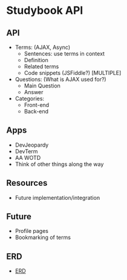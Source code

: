 # Studybook API

## API

- Terms: (AJAX, Async)
  - Sentences: use terms in context
  - Definition
  - Related terms
  - Code snippets (JSFiddle?) [MULTIPLE]
- Questions: (What is AJAX used for?)
  - Main Question
  - Answer
- Categories:
  - Front-end
  - Back-end

## Apps

- DevJeopardy
- DevTerm
- AA WOTD
- Think of other things along the way

## Resources

- Future implementation/integration

## Future

- Profile pages
- Bookmarking of terms

## ERD
- [ERD](https://www.lucidchart.com/invitations/accept/483827f4-501e-4adc-81a1-667c4e763881)
